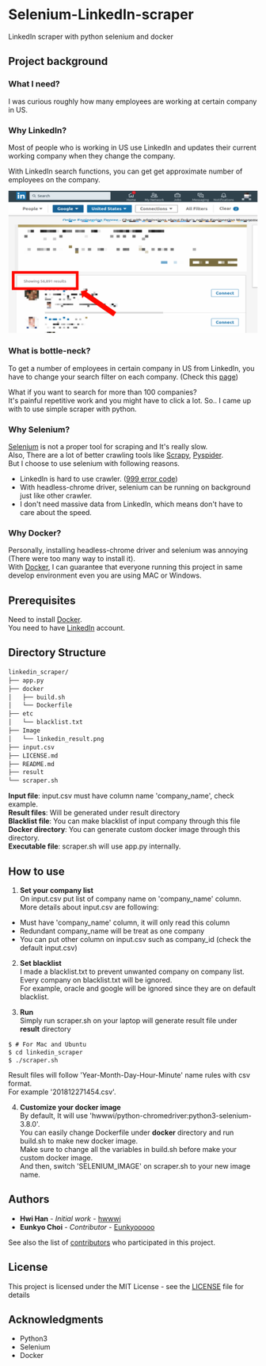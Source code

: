 # Selenium-LinkedIn-scraper

LinkedIn scraper with python selenium and docker

## Project background

### What I need?
I was curious roughly how many employees are working at certain company in US.

### Why LinkedIn?
Most of people who is working in US use LinkedIn and updates their current working company when they change the company.

With LinkedIn search functions, you can get get
approximate number of employees on the company.

![LinkedIn_Image](./Image/linkedin_result.png)

### What is bottle-neck?
To get a number of employees in certain company in US from LinkedIn, you have to change your search filter on each company. (Check this [page](https://www.linkedin.com/search/results/people/?origin=FACETED_SEARCH))

What if you want to search for more than 100 companies?  
It's painful repetitive work and you might have to click a lot.
So.. I came up with to use simple scraper with python.

### Why Selenium?
[Selenium](https://www.seleniumhq.org/) is not a proper tool for scraping and It's really slow.  
Also, There are a lot of better crawling tools like [Scrapy](https://scrapy.org/), [Pyspider](http://docs.pyspider.org/en/latest/).  
But I choose to use selenium with following reasons.

  * LinkedIn is hard to use crawler. ([999 error code](https://stackoverflow.com/questions/27231113/999-error-code-on-head-request-to-linkedin))
  * With headless-chrome driver, selenium can be running on background just like other crawler.
  * I don't need massive data from LinkedIn, which means don't have to care about the speed.

### Why Docker?
Personally, installing headless-chrome driver and selenium was annoying (There were too many way to install it).  
With [Docker](https://www.docker.com/), I can guarantee that everyone running this project in same develop environment even you are using MAC or Windows.

## Prerequisites

Need to install [Docker](https://hub.docker.com/search/?type=edition&offering=community).  
You need to have [LinkedIn](https://www.linkedin.com/) account.

## Directory Structure
```bash
linkedin_scraper/
├── app.py
├── docker
│   ├── build.sh
│   └── Dockerfile
├── etc
│   └── blacklist.txt
├── Image
│   └── linkedin_result.png
├── input.csv
├── LICENSE.md
├── README.md
├── result
└── scraper.sh
```

**Input file**: input.csv must have column name 'company_name', check example.  
**Result files**: Will be generated under result directory  
**Blacklist file**: You can make blacklist of input company through this file  
**Docker directory**: You can generate custom docker image through this directory.  
**Executable file**: scraper.sh will use app.py internally.

## How to use
1. **Set your company list**  
On input.csv put list of company name on 'company_name' column.   
More details about input.csv are following:
 * Must have 'company_name' column, it will only read this column
 * Redundant company_name will be treat as one company
 * You can put other column on input.csv such as company_id (check the default input.csv)

2. **Set blacklist**  
I made a blacklist.txt to prevent unwanted company on company list.  
Every company on blacklist.txt will be ignored.  
For example, oracle and google will be ignored since they are on default blacklist.

3. **Run**  
Simply run scraper.sh on your laptop will generate result file under **result** directory
```
$ # For Mac and Ubuntu
$ cd linkedin_scraper
$ ./scraper.sh
```
Result files will follow 'Year-Month-Day-Hour-Minute' name rules with csv format.  
For example '201812271454.csv'.

4. **Customize your docker image**  
By default, It will use 'hwwwi/python-chromedriver:python3-selenium-3.8.0'.  
You can easily change Dockerfile under **docker** directory and run build.sh to make new docker image.  
Make sure to change all the variables in build.sh before make your custom docker image.  
And then, switch 'SELENIUM_IMAGE' on scraper.sh to your new image name.


## Authors

* **Hwi Han** - *Initial work* - [hwwwi](https://github.com/hwwwi)
* **Eunkyo Choi** - *Contributor* - [Eunkyooooo](https://github.com/Eunkyooooo)

See also the list of [contributors](https://github.com/hwwwi/selenium-linkedin-scraper/contributors) who participated in this project.

## License

This project is licensed under the MIT License - see the [LICENSE](LICENSE.md) file for details

## Acknowledgments

* Python3
* Selenium
* Docker
